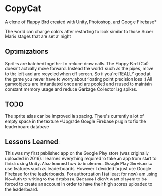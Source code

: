 # CopyCat
A clone of Flappy Bird created with Unity, Photoshop, and Google Firebase*

The world can change colors after restarting to look similar to those Super Mario stages that are set at night

## Optimizations

Sprites are batched together to reduce draw calls. The Flappy Bird (Cat) doesn't actually move forward. Instead the world, such as the pipes, move to the left and are recycled when off screen. So if you're REALLY good at the game you never have to worry about floating point precision loss :)
All gameobjects are instantiated once and are pooled and reused to maintain constant memory usage and reduce Garbage Collector lag spikes.

## TODO

The sprite atlas can be improved in spacing. There's currently a lot of empty space in the texture
*Upgrade Google Firebase plugin to fix the leaderboard database

## Lessons Learned:

This was my first published app on the Google Play store (was originally uploaded in 2016). I learned everything required to take an app from start to finish using Unity. Also learned how to implement Google Play Services to use features such as leaderboards. However I decided to just use Google Firebase for the leaderboards. For authorization I (at least for now) am using No-Auth to writing to the database. Because I didn't want players to be forced to create an account in order to have their high scores uploaded to the leaderboard.
